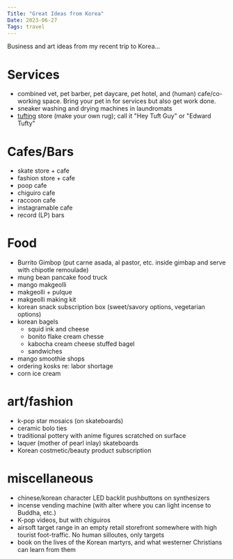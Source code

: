 ```yaml
---
Title: "Great Ideas from Korea"
Date: 2023-06-27
Tags: travel
---
```


Business and art ideas from my recent trip to Korea...

# Services

- combined vet, pet barber, pet daycare, pet hotel, and (human) cafe/co-working space.  Bring your pet in for services but also get work done.
- sneaker washing and drying machines in laundromats
- [tufting](https://en.wikipedia.org/wiki/Tufting) store (make your own rug); call it "Hey Tuft Guy" or "Edward Tufty"

# Cafes/Bars

- skate store + cafe
- fashion store + cafe
- poop cafe
- chiguiro cafe
- raccoon cafe
- instagramable cafe
- record (LP) bars

# Food

- Burrito Gimbop (put carne asada, al pastor, etc. inside gimbap and serve with chipotle remoulade)
- mung bean pancake food truck 
- mango makgeolli
- makgeolli + pulque
- makgeolli making kit
- korean snack subscription box (sweet/savory options, vegetarian options)
- korean bagels
    - squid ink and cheese
    - bonito flake cream chesse
    - kabocha cream cheese stuffed bagel
    - sandwiches
- mango smoothie shops
- ordering kosks re: labor shortage
- corn ice cream

# art/fashion

- k-pop star mosaics (on skateboards)
- ceramic bolo ties
- traditional pottery with anime figures scratched on surface 
- laquer (mother of pearl inlay) skateboards
- Korean costmetic/beauty product subscription

# miscellaneous

- chinese/korean character LED backlit pushbuttons on synthesizers
- incense vending machine (with alter where you can light incense to Buddha, etc.)
- K-pop videos, but with chiguiros
- airsoft target range in an empty retail storefront somewhere with high tourist foot-traffic. No human silloutes, only targets
- book on the lives of the Korean martyrs, and what westerner Christians can learn from them